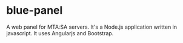 # blue-panel
A web panel for MTA:SA servers. It's a Node.js application written in javascript. It uses Angularjs and Bootstrap.